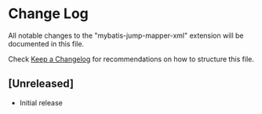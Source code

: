# Change Log

All notable changes to the "mybatis-jump-mapper-xml" extension will be documented in this file.

Check [Keep a Changelog](http://keepachangelog.com/) for recommendations on how to structure this file.

## [Unreleased]

- Initial release